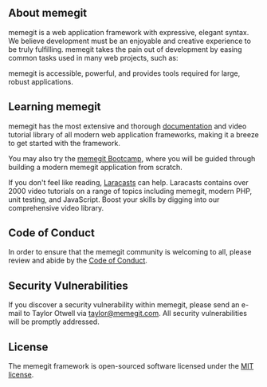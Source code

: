 ## About memegit

memegit is a web application framework with expressive, elegant syntax. We believe development must be an enjoyable and creative experience to be truly fulfilling. memegit takes the pain out of development by easing common tasks used in many web projects, such as:

memegit is accessible, powerful, and provides tools required for large, robust applications.

## Learning memegit

memegit has the most extensive and thorough [documentation](https://memegit.com/docs) and video tutorial library of all modern web application frameworks, making it a breeze to get started with the framework.

You may also try the [memegit Bootcamp](https://bootcamp.memegit.com), where you will be guided through building a modern memegit application from scratch.

If you don't feel like reading, [Laracasts](https://laracasts.com) can help. Laracasts contains over 2000 video tutorials on a range of topics including memegit, modern PHP, unit testing, and JavaScript. Boost your skills by digging into our comprehensive video library.

## Code of Conduct

In order to ensure that the memegit community is welcoming to all, please review and abide by the [Code of Conduct](https://memegit.com/docs/contributions#code-of-conduct).

## Security Vulnerabilities

If you discover a security vulnerability within memegit, please send an e-mail to Taylor Otwell via [taylor@memegit.com](mailto:taylor@memegit.com). All security vulnerabilities will be promptly addressed.

## License

The memegit framework is open-sourced software licensed under the [MIT license](https://opensource.org/licenses/MIT).
